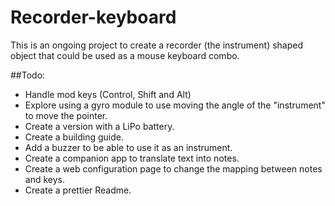 # Recorder-keyboard

This is an ongoing project to create a recorder (the instrument) shaped object that could be used as a mouse keyboard combo.

##Todo:
- Handle mod keys (Control, Shift and Alt)
- Explore using a gyro module to use moving the angle of the "instrument" to move the pointer.
- Create a version with a LiPo battery.
- Create a building guide.
- Add a buzzer to be able to use it as an instrument.
- Create a companion app to translate text into notes.
- Create a web configuration page to change the mapping between notes and keys.
- Create a prettier Readme.